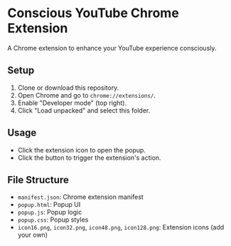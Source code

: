 # Conscious YouTube Chrome Extension

A Chrome extension to enhance your YouTube experience consciously.

## Setup

1. Clone or download this repository.
2. Open Chrome and go to `chrome://extensions/`.
3. Enable "Developer mode" (top right).
4. Click "Load unpacked" and select this folder.

## Usage

- Click the extension icon to open the popup.
- Click the button to trigger the extension's action.

## File Structure
- `manifest.json`: Chrome extension manifest
- `popup.html`: Popup UI
- `popup.js`: Popup logic
- `popup.css`: Popup styles
- `icon16.png`, `icon32.png`, `icon48.png`, `icon128.png`: Extension icons (add your own)
